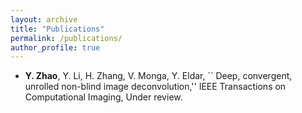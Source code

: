 ```yaml
---
layout: archive
title: "Publications"
permalink: /publications/
author_profile: true
---
```

* **Y. Zhao**, Y. Li, H. Zhang, V. Monga, Y. Eldar, `` Deep, convergent, unrolled non-blind image deconvolution,'' IEEE Transactions on Computational Imaging, Under review.